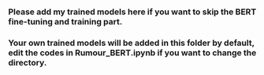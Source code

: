 ### Please add my trained models here if you want to skip the BERT fine-tuning and training part.
### Your own trained models will be added in this folder by default, edit the codes in Rumour_BERT.ipynb if you want to change the directory.
